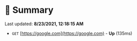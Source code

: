 # 📖 Summary
Last updated: **8/23/2021, 12:18:15 AM**

- `GET` [https://google.com](https://google.com) - **Up** (135ms)

